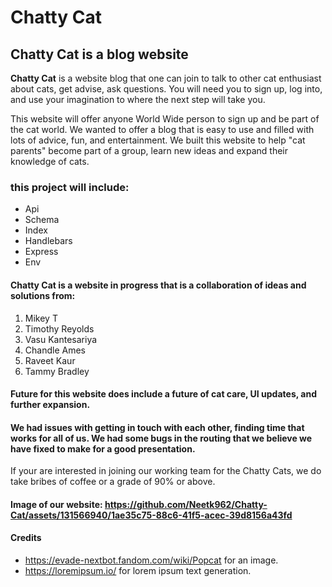 # Chatty Cat

## Chatty Cat is a blog website

**Chatty Cat** is a website blog  that one can join to talk to other cat enthusiast about cats, get advise, ask questions. You will need you to sign up, log into, and use your imagination to where the next step will take you.

This website will offer anyone World Wide person to sign up and be part of the cat world. We wanted to offer a blog that is easy to use and filled with lots of advice, fun, and entertainment. We built this website to help "cat parents" become part of a group, learn new ideas and expand their knowledge of cats. 

### this project will include:

- Api
- Schema
- Index
- Handlebars
- Express
- Env


#### Chatty Cat is a website in progress that is a collaboration of ideas and solutions from:

1. Mikey T
2. Timothy Reyolds
3. Vasu Kantesariya
4. Chandle Ames
5. Raveet Kaur
6. Tammy Bradley

#### Future for this website does include a future of cat care, UI updates, and further expansion. 
#### We had issues with getting in touch with each other, finding time that works for all of us.  We had some bugs in the routing that we believe we have fixed to make for a good presentation.

If your are interested in joining our working team for the 
Chatty Cats, we do take bribes of coffee or a grade of 90% or above. 

#### Image of our website: https://github.com/Neetk962/Chatty-Cat/assets/131566940/1ae35c75-88c6-41f5-acec-39d8156a43fd

#### Credits
- https://evade-nextbot.fandom.com/wiki/Popcat for an image.
- https://loremipsum.io/ for lorem ipsum text generation.
